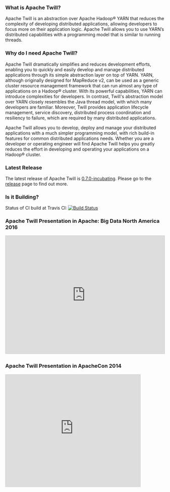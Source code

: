 <!--
 Licensed to the Apache Software Foundation (ASF) under one
 or more contributor license agreements.  See the NOTICE file
 distributed with this work for additional information
 regarding copyright ownership.  The ASF licenses this file
 to you under the Apache License, Version 2.0 (the
 "License"); you may not use this file except in compliance
 with the License.  You may obtain a copy of the License at

     http://www.apache.org/licenses/LICENSE-2.0

 Unless required by applicable law or agreed to in writing, software
 distributed under the License is distributed on an "AS IS" BASIS,
 WITHOUT WARRANTIES OR CONDITIONS OF ANY KIND, either express or implied.
 See the License for the specific language governing permissions and
 limitations under the License.
-->

<head>
  <title>Home</title>
</head>

### What is Apache Twill?

Apache Twill is an abstraction over Apache Hadoop® YARN that reduces the complexity of developing distributed applications,
allowing developers to focus more on their application logic. Apache Twill allows you to use YARN’s distributed capabilities
with a programming model that is similar to running threads.

### Why do I need Apache Twill?

Apache Twill dramatically simplifies and reduces development efforts, enabling you to quickly and
easily develop and manage distributed applications through its simple abstraction layer on top of YARN.
YARN, although originally designed for MapReduce v2, can be used as a generic cluster resource management framework
that can run almost any type of applications on a Hadoop® cluster. With its powerful capabilities, YARN can 
introduce complexities for developers. In contrast, Twill's abstraction model over YARN closely resembles 
the Java thread model, with which many developers are familiar. Moreover, Twill provides application lifecycle management, 
service discovery, distributed process coordination and resiliency to failure, which are required by many distributed applications.

Apache Twill allows you to develop, deploy and manage your distributed applications with a much simpler programming model,
with rich build-in features for common distributed applications needs. Whether you are a developer or operating engineer
will find Apache Twill helps you greatly reduces the effort in developing and operating your applications on a
Hadoop® cluster.

### Latest Release

The latest release of Apache Twill is [0.7.0-incubating](releases/0.7.0-incubating.html). 
Please go to the [release](releases/0.7.0-incubating.html) page
to find out more.

### Is it Building?

Status of CI build at Travis CI: [![Build Status](https://travis-ci.org/apache/incubator-twill.svg?branch=master)](https://travis-ci.org/apache/incubator-twill)

### Apache Twill Presentation in Apache: Big Data North America 2016

<iframe src="http://www.slideshare.net/slideshow/embed_code/key/2bCOzXHycldrtP" width="595" height="373" frameborder="0" marginwidth="0" marginheight="0" scrolling="no" style="border:1px solid #CCC; border-width:1px; margin-bottom:5px; max-width: 100%;" allowfullscreen="true"> </iframe>

### Apache Twill Presentation in ApacheCon 2014

<iframe src="http://www.slideshare.net/slideshow/embed_code/33789812" width="427" height="356" frameborder="0" marginwidth="0" marginheight="0" scrolling="no" style="border:1px solid #CCC; border-width:1px 1px 0; margin-bottom:5px; max-width: 100%;" allowfullscreen="true">
</iframe>
